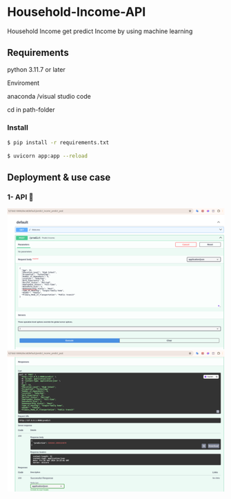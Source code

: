 # Household-Income-API
Household Income get predict Income by using machine learning



## Requirements
python 3.11.7 or later

Enviroment
    
anaconda /visual studio code 

cd in path-folder

### Install 
```bash
$ pip install -r requirements.txt
```
```bash
$ uvicorn app:app --reload
```

## Deployment & use case

 ### 1- **API** 🤖

![Alt text](assets/scr1.png)
![Alt text](assets/pic_predict.png)

